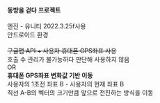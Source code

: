 __동방을 걷다 프로젝트__
<br/><br/>
엔진 - 유니티 2022.3.25f사용
<br/>
안드로이드 환경
<br/><br/>
~~구글맵 API + 사용자 휴대폰 GPS좌표 사용~~
<br/>
호출 수 관리가 불가능하다 판단해 사용하지 않음
<br/>
OR
<br/>
**휴대폰 GPS좌표 변화값 기반 이동**
<br/>
사용자의 1초전 좌표 B - 사용자의 현재 좌표 B
<br/>
직선 A-B의 벡터의 크기만큼 앞으로 전진하는 방식을 이동
